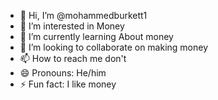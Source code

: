 - 👋 Hi, I’m @mohammedburkett1
- 👀 I’m interested in Money
- 🌱 I’m currently learning About money
- 💞️ I’m looking to collaborate on making money
- 📫 How to reach me don't
- 😄 Pronouns: He/him
- ⚡ Fun fact: I like money

<!---
mohammedburkett1/mohammedburkett1 is a ✨ special ✨ repository because its `README.md` (this file) appears on your GitHub profile.
You can click the Preview link to take a look at your changes.
--->
